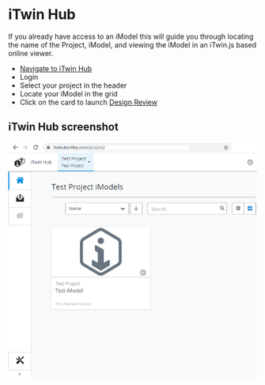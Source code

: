 # iTwin Hub

If you already have access to an iModel this will guide you through locating the name of the Project, iModel, and viewing the iModel in an iTwin.js based online viewer.

- [Navigate to iTwin Hub](https://itwin.bentley.com/)
- Login
- Select your project in the header
- Locate your iModel in the grid
- Click on the card to launch [Design Review](https://www.bentley.com/en/products/product-line/digital-twins/itwin-design-review/project-coordination)

## iTwin Hub screenshot

![itwin hub overview](./images/itwin-hub.png)
